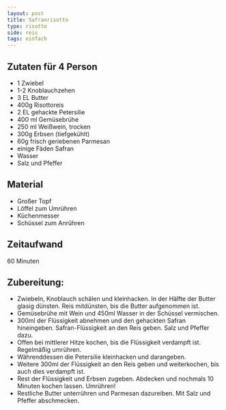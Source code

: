 ```yaml
---
layout: post
title: Safranrisotto
type: risotto
side: reis
tags: einfach
---
```

## Zutaten für 4 Person
 * 1 Zwiebel
 * 1-2 Knoblauchzehen
 * 3 EL Butter
 * 400g Risottoreis
 * 2 EL gehackte Petersilie
 * 400 ml Gemüsebrühe
 * 250 ml Weißwein, trocken
 * 300g Erbsen (tiefgekühlt)
 * 60g frisch geriebenen Parmesan
 * einige Fäden Safran
 * Wasser
 * Salz und Pfeffer

## Material
* Großer Topf
* Löffel zum Umrühren
* Küchenmesser
* Schüssel zum Anrühren

## Zeitaufwand
60 Minuten

## Zubereitung:
* Zwiebeln, Knoblauch schälen und kleinhacken. In der Hälfte der Butter glasig dünsten. Reis mitdünsten, bis die Butter aufgenommen ist.
* Gemüsebrühe mit Wein und 450ml Wasser in der Schüssel vermischen.
* 300ml der Flüssigkeit abnehmen und den gehackten Safran hineingeben. Safran-Flüssigkeit an den Reis geben. Salz und Pfeffer dazu.
* Offen bei mittlerer Hitze kochen, bis die Flüssigkeit verdampft ist. Regelmäßig umrühren.
* Währenddessen die Petersilie kleinhacken und darangeben.
* Weitere 300ml der Flüssigkeit an den Reis geben und weiterkochen, bis auch dies verdampft ist.
* Rest der Flüssigkeit und Erbsen zugeben. Abdecken und nochmals 10 Minuten kochen lassen. Umrühren!
* Restliche Butter unterrühren und Parmesan dazureiben. Mit Salz und Pfeffer abschmecken.
